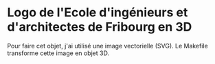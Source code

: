 # Logo de l'Ecole d'ingénieurs et d'architectes de Fribourg en 3D

Pour faire cet objet, j'ai utilisé une image vectorielle (SVG). Le Makefile transforme cette image en objet 3D.